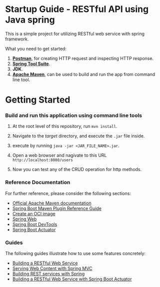 # Startup Guide - RESTful API using Java spring

This is a simple project for utilizing RESTful web service with spring framework.

What you need to get started:

1. **[Postman](https://www.postman.com/)**, for creating HTTP request and inspecting HTTP response.
2. **[Spring Tool Suite](https://spring.io/tools)**.
3. **JDK**.
4. **[Apache Maven](https://maven.apache.org/install.html)**, can be used to build and run the app from command line tool.

# Getting Started

### Build and run this application using command line tools

1. At the root level of this repository, run `mvn install`.

2. Navigate to the _target_ directory, and execute the `.jar` file inside.

3. execute by running `java -jar <JAR_FILE_NAME>.jar`.

4. Open a web browser and nagivate to this URL `http://localhost:8080/users`

5. Now you can test any of the CRUD operation for http methods.

### Reference Documentation

For further reference, please consider the following sections:

- [Official Apache Maven documentation](https://maven.apache.org/guides/index.html)
- [Spring Boot Maven Plugin Reference Guide](https://docs.spring.io/spring-boot/docs/2.4.4/maven-plugin/reference/html/)
- [Create an OCI image](https://docs.spring.io/spring-boot/docs/2.4.4/maven-plugin/reference/html/#build-image)
- [Spring Web](https://docs.spring.io/spring-boot/docs/2.4.4/reference/htmlsingle/#boot-features-developing-web-applications)
- [Spring Boot DevTools](https://docs.spring.io/spring-boot/docs/2.4.4/reference/htmlsingle/#using-boot-devtools)
- [Spring Boot Actuator](https://docs.spring.io/spring-boot/docs/2.4.4/reference/htmlsingle/#production-ready)

### Guides

The following guides illustrate how to use some features concretely:

- [Building a RESTful Web Service](https://spring.io/guides/gs/rest-service/)
- [Serving Web Content with Spring MVC](https://spring.io/guides/gs/serving-web-content/)
- [Building REST services with Spring](https://spring.io/guides/tutorials/bookmarks/)
- [Building a RESTful Web Service with Spring Boot Actuator](https://spring.io/guides/gs/actuator-service/)
